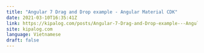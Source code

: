 ```yaml
---
title: "Angular 7 Drag and Drop example - Angular Material CDK"
date: 2021-03-10T16:35:41Z
link: https://kipalog.com/posts/Angular-7-Drag-and-Drop-example---Angular-Material-CDK?utm_medium=RSS&utm_source=news.12bit.vn
site: kipalog.com
language: Vietnamese
draft: false
---
```

